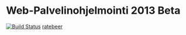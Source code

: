 Web-Palvelinohjelmointi 2013 Beta
=================================

[![Build Status](https://travis-ci.org/jmesimak/ratebeer.png)](https://travis-ci.org/jmesimak/ratebeer)
[ratebeer](http://ratedembeerz.herokuapp.com)